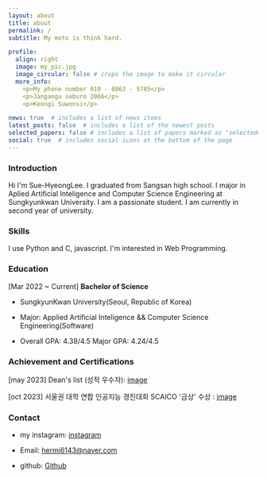 ```yaml
---
layout: about
title: about
permalink: /
subtitle: My moto is think hard.

profile:
  align: right
  image: my_pic.jpg
  image_circular: false # crops the image to make it circular
  more_info: 
    <p>My phone number 010 - 8863 - 5785</p>
    <p>Jangangu seburo 2066</p>
    <p>Keongi Suwonsi</p>

news: true  # includes a list of news items
latest_posts: false  # includes a list of the newest posts
selected_papers: false # includes a list of papers marked as "selected={true}"
social: true  # includes social icons at the bottom of the page
---
```


### Introduction
Hi I'm Sue-HyeongLee.
I graduated from Sangsan high school.
I major in Aplied Artificial Inteligence and Computer Science Engineering at Sungkyunkwan University.
I am a passionate student. I am currently in second year of university.

### Skills
I use Python and C, javascript. I'm interested in Web Programming.

### Education 
[Mar 2022 ~ Current] **Bachelor of Science**
   * SungkyunKwan University(Seoul, Republic of Korea)

   * Major: Applied Artificial Inteligence && Computer Science Engineering(Software)

   * Overall GPA: 4.38/4.5 Major GPA: 4.24/4.5

### Achievement and Certifications
[may 2023] Dean's list (성적 우수자): [image](https://drive.google.com/file/d/1Qc-OVn1l-r3xf35n-KaYbg6zPcrU8l3z/view?usp=sharing)

[oct 2023] 서울권 대학 연합 인공지능 경진대회 SCAICO '금상' 수상 : [image](https://drive.google.com/file/d/11_uxmQ5_iYYKJR41ljCt5eKqa7NnvpYM/view?usp=sharing)

### Contact
* my instagram: [instagram](https://www.instagram.com/isuhyeong55/)

* Email: hermi6143@naver.com

* github: [Github](https://github.com/Sue-HyeongLee)
